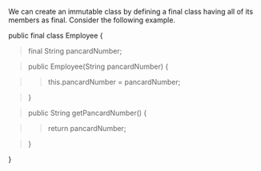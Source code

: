 We can create an immutable class by defining a final class having all of
its members as final. Consider the following example.

public final class Employee {

>final String pancardNumber;

>public Employee(String pancardNumber) {

>>this.pancardNumber = pancardNumber;

>}

>public String getPancardNumber() {

>>return pancardNumber;

>}

}